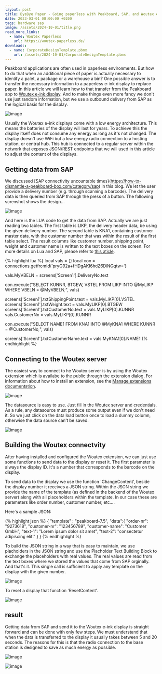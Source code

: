 ```yaml
---
layout: post
title: ByeBye Paper - Going paperless with Peakboard, SAP, and Woutex e-Ink Displays
date: 2023-03-01 00:00:00 +0200
tags: hardware sap
image: /assets/2024-10-01/title.png
read_more_links:
  - name: Woutex Paperless
    url: https://woutex-paperless.de/
downloads:
  - name: CorporateDesignTemplate.pbmx
    url: /assets/2024-10-01/CorporateDesignTemplate.pbmx
---
```

Peakboard applications are often used in paperless environments. But how to do that when an additional piece of paper is actually necessary to identify a palet, a package or a warehouse a bin? One possible answer is to transfer the necessary information to a paperless e-ink display to replace paper. In this article we will learn how to that transfer from the Peakboard app to [Woutex e-ink display](https://woutex-paperless.de/). And to make things even more fancy we don't use just random information, but we use a outbound delivery from SAP as the logical basis for the display.

![image](/assets/2024-10-09/010.png)

Usually the Woutex e-ink displays come with a low energy architecture. This means the batteries of the display will last for years. To achieve this the display itself does not consume any energy as long as it's not changed. The display doesn't use WiFi but a low energy radio connection to a hosting station, or central hub. This hub is connected to a regular server within the network that exposes JSON/REST endpoints that we will used in this article to adjust the content of the displays. 

## Getting data from SAP

We discussed [SAP connectivity uncountable times}(https://how-to-dismantle-a-peakboard-box.com/category/sap) in this blog. We let the user provide a delivery number (e.g. through scanning a barcode). The delivery data is then queried from SAP through the press of a button. The following screnshot shows the design...

![image](/assets/2024-10-09/020.png)

And here is the LUA code to get the data from SAP. Actually we are just reading two tables. The first table is LIKP, the delivery header data, be using the given delivery number. The second table is KNA1, containing customer master data, with the customer number that was within the result of the first table select. The result columns like customer number, shipping point, weight and customer name is written to the text boxes on the screen. For more details on Lua and SAP, please refer to [this aticle](https://how-to-dismantle-a-peakboard-box.com/SAP-on-fire-how-to-perfectly-integrate-LUA-scripting-with-SAP.html).

{% highlight lua %}
local vals = {}
local con = connections.getfromid('pryG92a+fHDgAKI6hdZ6DiNGqtw=')

vals.MyVBELN = screens['Screen1'].DeliveryNo.text

con.execute("SELECT KUNNR, BTGEW, VSTEL FROM LIKP INTO @MyLIKP WHERE VBELN = @MyVBELN;", vals)

screens['Screen1'].txtShippingPoint.text = vals.MyLIKP[0].VSTEL
screens['Screen1'].txtWeight.text = vals.MyLIKP[0].BTGEW
screens['Screen1'].txtCustomerNo.text = vals.MyLIKP[0].KUNNR
vals.CustomerNo = vals.MyLIKP[0].KUNNR

con.execute("SELECT NAME1 FROM KNA1 INTO @MyKNA1 WHERE KUNNR = @CustomerNo;", vals)

screens['Screen1'].txtCustomerName.text = vals.MyKNA1[0].NAME1
{% endhighlight %}

## Connecting to the Woutex server

The easiest way to connect to he Woutex server is by using the Woutex extension which is availabe to the public through the extension dialog. For information about how to install an extension, see the [Manage extensions documentation](https://help.peakboard.com/data_sources/Extension/en-ManageExtension.html).

![image](/assets/2024-10-09/030.png)

The datasource is easy to use. Just fill in the Woutex server and credentials. As a rule, any datasource must produce some output even if we don't need it. So we just click on the data load button once to load a dummy column, otherwise the data source can't be saved.

![image](/assets/2024-10-09/040.png)

## Building the Woutex connectvity

After having installed and configured the Woutex extension, we can just use some functions to send data to the display or reset it. The first parameter is always the display ID. It's a number that corresponds to the barcode on the display.

To send data to the display we use the function 'ChangeContent', beside the display number it receives a JSON string. Within the JSON string we provide the name of the template (as defined in the backend of the Woutex server) along with all placeholders within the template. In our case these are parameters like order number, customer number, etc....

Here's a sample JSON:

{% highlight json %}
  { "template" : "peakboard-7.5",
         "data":{
             "order-nr": "9273618",
             "customer-nr": "123456789",
             "customer-name": "Customer GmbH",
             "text-1": "Lorem ipsum dolor sit amet",
             "text-2": "consectetur adipiscing elit."
         }
  }
{% endhighlight %}

To build the JSON string in a way that is easy to maintain, we use placholders in the JSON string and use the Placholder Text Building Block to exchange the placeholders with real values. The real values are read from the text boxes where we stored the values that come from SAP orginally. And that's it. This single call is sufficient to apply any template on the display with the given number.

![image](/assets/2024-10-09/050.png)

To reset a display that function 'ResetContent'.

![image](/assets/2024-10-09/060.png)

## result

Getting data from SAP and send it to the Woutex e-ink display is straight forward and can be done with only few steps. We must understand that when the data is transferred to the display it usually takes between 5 and 20 seconds. The reasons for this is that the radio connection to the base station is designed to save as much energy as possible.

![image](/assets/2024-10-09/result2.gif)

![image](/assets/2024-10-09/result.jpg)
